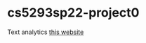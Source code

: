 # cs5293sp22-project0
Text analytics
[this website](https://www.normanok.gov/public-safety/police-department/crime-prevention-data/department-activity-reports)
